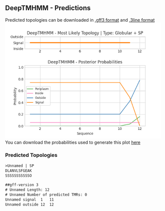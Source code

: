 ## DeepTMHMM - Predictions
Predicted topologies can be downloaded in [.gff3 format](TMRs.gff3) and [.3line format](predicted_topologies.3line)
![picture](plot.png)
You can download the probabilities used to generate this plot [here](Unnamed_probs.csv)
### Predicted Topologies
```
>Unnamed | SP
DLANVLSFGEAK
SSSSSSSSSSSO

```


```
##gff-version 3
# Unnamed Length: 12
# Unnamed Number of predicted TMRs: 0
Unnamed	signal	1	11				
Unnamed	outside	12	12				

```
